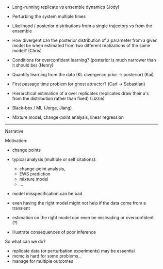 


- Long-running replicate vs ensemble dynamics (Jody)
- Perturbing the system multiple times

- Likelihood / posterior distributions from a single trajectory vs from the ensemble 

- How divergent can the posterior distribution of a parameter from a given model be when estimated from two different realizations of the same model? (Chris)

- Conditions for overconfident learning? (posterior is much narrower than it should be) (Henry)

- Quantify learning from the data (KL divergence prior -> posterior) (Kai)

- First passage time problem for ghost attractor? (Carl -> Sebastian)
- Hierarchical estimation of a over replicates (replicates draw their a's from the distribution rather than fixed)  (Lizzie)

- Black-box / ML (Jorge, Jiang)
- Mixture model, change-point analysis, linear regression

----

Narrative

Motivation: 
- change points
- typical analysis (multiple or self citations): 
  - change-point analysis, 
  - EWS prediction
  - mixture model
  - ...



- model misspecification can be bad
- even having the right model might not help if the data come from a transient
- estimation on the right model can even be misleading or overconfident (?)

- illustrate consequences of poor inference

So what can we do? 
- replicate data (or perturbation experiments) may be essential
- mcmc is hard for some problems...
- manage for multiple outcomes
  
  







